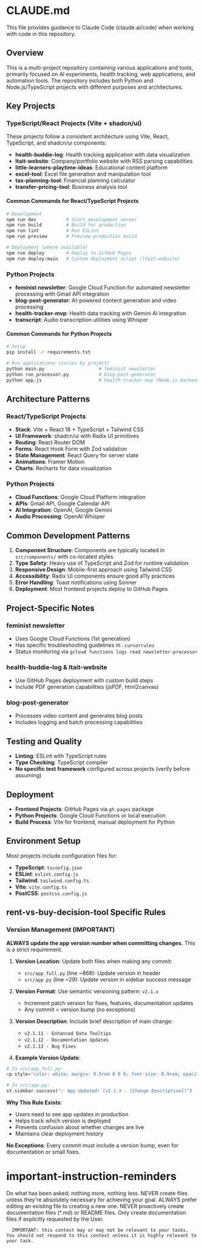 # CLAUDE.md

This file provides guidance to Claude Code (claude.ai/code) when working with code in this repository.

## Overview

This is a multi-project repository containing various applications and tools, primarily focused on AI experiments, health tracking, web applications, and automation tools. The repository includes both Python and Node.js/TypeScript projects with different purposes and architectures.

## Key Projects

### TypeScript/React Projects (Vite + shadcn/ui)
These projects follow a consistent architecture using Vite, React, TypeScript, and shadcn/ui components:

- **health-buddie-log**: Health tracking application with data visualization
- **ltait-website**: Company/portfolio website with RSS parsing capabilities
- **little-learners-playtime-ideas**: Educational content platform
- **excel-tool**: Excel file generation and manipulation tool
- **tax-planning-tool**: Financial planning calculator
- **transfer-pricing-tool**: Business analysis tool

#### Common Commands for React/TypeScript Projects
```bash
# Development
npm run dev           # Start development server
npm run build         # Build for production
npm run lint          # Run ESLint
npm run preview       # Preview production build

# Deployment (where available)
npm run deploy        # Deploy to GitHub Pages
npm run deploy:main   # Custom deployment script (ltait-website)
```

### Python Projects
- **feminist newsletter**: Google Cloud Function for automated newsletter processing with Gmail API integration
- **blog-post-generator**: AI-powered content generation and video processing
- **health-tracker-mvp**: Health data tracking with Gemini AI integration
- **transcript**: Audio transcription utilities using Whisper

#### Common Commands for Python Projects
```bash
# Setup
pip install -r requirements.txt

# Run applications (varies by project)
python main.py                    # feminist newsletter
python run_processor.py           # blog-post-generator
python app.js                     # health-tracker-mvp (Node.js backend)
```

## Architecture Patterns

### React/TypeScript Projects
- **Stack**: Vite + React 18 + TypeScript + Tailwind CSS
- **UI Framework**: shadcn/ui with Radix UI primitives
- **Routing**: React Router DOM
- **Forms**: React Hook Form with Zod validation
- **State Management**: React Query for server state
- **Animations**: Framer Motion
- **Charts**: Recharts for data visualization

### Python Projects
- **Cloud Functions**: Google Cloud Platform integration
- **APIs**: Gmail API, Google Calendar API
- **AI Integration**: OpenAI, Google Gemini
- **Audio Processing**: OpenAI Whisper

## Common Development Patterns

1. **Component Structure**: Components are typically located in `src/components/` with co-located styles
2. **Type Safety**: Heavy use of TypeScript and Zod for runtime validation
3. **Responsive Design**: Mobile-first approach using Tailwind CSS
4. **Accessibility**: Radix UI components ensure good a11y practices
5. **Error Handling**: Toast notifications using Sonner
6. **Deployment**: Most frontend projects deploy to GitHub Pages

## Project-Specific Notes

### feminist newsletter
- Uses Google Cloud Functions (1st generation)
- Has specific troubleshooting guidelines in `.cursorrules`
- Status monitoring via `gcloud functions logs read newsletter-processor`

### health-buddie-log & ltait-website
- Use GitHub Pages deployment with custom build steps
- Include PDF generation capabilities (jsPDF, html2canvas)

### blog-post-generator
- Processes video content and generates blog posts
- Includes logging and batch processing capabilities

## Testing and Quality

- **Linting**: ESLint with TypeScript rules
- **Type Checking**: TypeScript compiler
- **No specific test framework** configured across projects (verify before assuming)

## Deployment

- **Frontend Projects**: GitHub Pages via `gh-pages` package
- **Python Projects**: Google Cloud Functions or local execution
- **Build Process**: Vite for frontend, manual deployment for Python

## Environment Setup

Most projects include configuration files for:
- **TypeScript**: `tsconfig.json`
- **ESLint**: `eslint.config.js`
- **Tailwind**: `tailwind.config.ts`
- **Vite**: `vite.config.ts`
- **PostCSS**: `postcss.config.js`

## rent-vs-buy-decision-tool Specific Rules

### Version Management (IMPORTANT)
**ALWAYS update the app version number when committing changes.** This is a strict requirement.

1. **Version Location**: Update both files when making any commit:
   - `src/app_full.py` (line ~868): Update version in header 
   - `src/app.py` (line ~29): Update version in sidebar success message

2. **Version Format**: Use semantic versioning pattern: `v2.1.x`
   - Increment patch version for fixes, features, documentation updates
   - Any commit = version bump (no exceptions)

3. **Version Description**: Include brief description of main change:
   - `v2.1.11 - Enhanced Data Tooltips`
   - `v2.1.12 - Documentation Updates`
   - `v2.1.13 - Bug Fixes`

4. **Example Version Update**:
```python
# In src/app_full.py:
<p style="color: white; margin: 0.5rem 0 0 0; font-size: 0.9rem; opacity: 0.9;">Executive Dashboard • Interactive Charts • [Change Description] • v2.1.X</p>

# In src/app.py:
st.sidebar.success("✅ App Updated! (v2.1.X - [Change Description])")
```

**Why This Rule Exists**: 
- Users need to see app updates in production
- Helps track which version is deployed
- Prevents confusion about whether changes are live
- Maintains clear deployment history

**No Exceptions**: Every commit must include a version bump, even for documentation or small fixes.

# important-instruction-reminders
Do what has been asked; nothing more, nothing less.
NEVER create files unless they're absolutely necessary for achieving your goal.
ALWAYS prefer editing an existing file to creating a new one.
NEVER proactively create documentation files (*.md) or README files. Only create documentation files if explicitly requested by the User.

      
      IMPORTANT: this context may or may not be relevant to your tasks. You should not respond to this context unless it is highly relevant to your task.